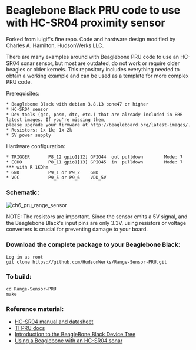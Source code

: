 
Beaglebone Black PRU code to use with HC-SR04 proximity sensor
===

Forked from luigif's fine repo. Code and hardware design modified by Charles A. Hamilton, HudsonWerks LLC.

There are many examples around with Beaglebone PRU code to use an HC-SR04 sonar sensor, but most are outdated, 
do not work or require older beagles or older kernels. This repository includes everything needed to obtain a 
working example and can be used as a template for more complex PRU code.

Prerequisites:

	* Beaglebone Black with debian 3.8.13 bone47 or higher
	* HC-SR04 sensor
	* Dev tools (gcc, pasm, dtc, etc.) that are already included in BBB latest images. If you're missing them, 
	please upgrade your firmware at http://beagleboard.org/latest-images/.
	* Resistors: 1x 1k; 1x 2k
	* 5V power supply

Hardware configuration:

	* TRIGGER		P8_12 gpio1[12] GPIO44	out	pulldown		Mode: 7 
	* ECHO			P8_11 gpio1[13] GPIO45	in	pulldown		Mode: 7 *** with R 1KOhm
	* GND			P9_1 or P9_2	GND
	* VCC			P9_5 or P9_6	VDD_5V
	
### Schematic:
	
![ch6_pru_range_sensor](https://cloud.githubusercontent.com/assets/4622940/8599064/4d14cb26-262c-11e5-9c46-1961dc67bdcc.png)

NOTE: The resistors are important. Since the sensor emits a 5V signal, and the Beaglebone Black's input pins are only 3.3V, using resistors or voltage converters is crucial for preventing damage to your board.
	

### Download the complete package to your Beaglebone Black:

	Log in as root
	git clone https://github.com/HudsonWerks/Range-Sensor-PRU.git

### To build:
 	
 	cd Range-Sensor-PRU
	make
	
### Reference material:

- [HC-SR04 manual and datasheet](http://www.cytron.com.my/viewProduct.php?pcode=SN-HC-SR04&name=Ultrasonic%20Ranging%20Module)
- [TI PRU docs](http://processors.wiki.ti.com/index.php/Programmable_Realtime_Unit_Software_Development)
- [Introduction to the BeagleBone Black Device Tree](https://learn.adafruit.com/introduction-to-the-beaglebone-black-device-tree/overview)
- [Using a Beaglebone with an HC-SR04 sonar](http://teknoman117.wordpress.com/2013/04/30/using-a-beaglebone-with-an-hc-sr04-sonar/)
